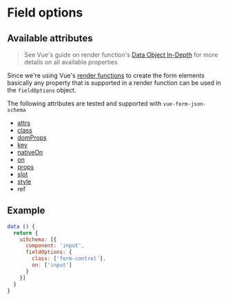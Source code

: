 # Field options

## Available attributes

> See Vue's guide on render function's [Data Object In-Depth]( https://vuejs.org/v2/guide/render-function.html#The-Data-Object-In-Depth) for more details on all available properties

Since we're using Vue's [render functions](https://vuejs.org/v2/guide/render-function.html) to create the form elements basically any property that is supported in a render function can be used in the `fieldOptions` object.

The following attributes are tested and supported with `vue-form-json-schema`

* [attrs](field-options/attrs.md)
* [class](field-options/class.md)
* [domProps](field-options/dom-props.md)
* [key](field-options/key.md)
* [nativeOn](field-options/native-on.md)
* [on](field-options/on.md)
* [props](field-options/props.md)
* [slot](field-options/slot.md)
* [style](field-options/style.md)
* ref

## Example

```js
data () {
  return {
    uiSchema: [{
      component: 'input',
      fieldOptions: {
        class: ['form-control'],
        on: ['input']
      }
    }]
  }
}
```
